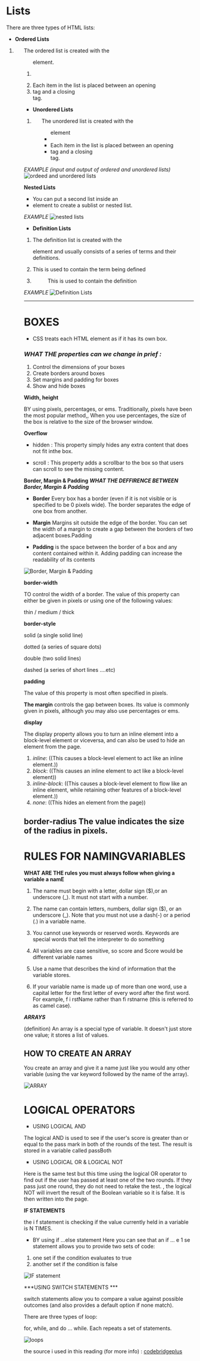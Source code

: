 # Lists 
There are three types of HTML lists:

* **Ordered Lists**
1. ***<ol>***
The ordered list is created with
the <ol> element.

2. ***<li>***
Each item in the list is placed
between an opening <li> tag
and a closing </li> tag. 

* **Unordered Lists**
1. ***<ul>***
The unordered list is created
with the <ul> element
2. ***<li>***
Each item in the list is placed
between an opening <li> tag
and a closing </li> tag.
  

  *EXAMPLE (input and output of ordered and unordered lists)*
![ordeed and unordered lists](https://wpastra.com/wp-content/uploads/2017/11/bullet-lists-code.png)

  **Nested Lists**

  * You can put a second list inside
an <li> element to create a sublist or nested list.

*EXAMPLE*
![nested lists](https://www.wikihow.com/images/3/32/Create-a-Nested-List-in-HTML-Step-2.jpg)


* **Definition Lists**
1. ***<dl>***
The definition list is created with
the <dl> element and usually
consists of a series of terms and
their definitions.

2. ***<dt>***
This is used to contain the term
being defined
3. ***<dd>***
This is used to contain the
definition

*EXAMPLE*
![Definition Lists](https://www.tutorialandexample.com/wp-content/uploads/2020/10/HTML-Lists-10.png)

------------------
# BOXES

* CSS treats each HTML element as if it has its own box.

###  ***WHAT THE properties can we change in prief :***

1. Control the dimensions of your boxes
2. Create borders around boxes
3. Set margins and padding for boxes
4. Show and hide boxes


**Width, height**

 BY  using  pixels, percentages, or ems. Traditionally, pixels have
been the most popular method,,  When you use percentages,
the size of the box is relative to the size of the browser window.

**Overflow**

* hidden   : This property simply hides any extra content that does not fit inthe box.

* scroll  :
This property adds a scrollbar to the box so that users can scroll
to see the missing content.


**Border, Margin & Padding**
***WHAT THE DEFFIRENCE BETWEEN Border, Margin & Padding***

* **Border**
Every box has a border (even if it is not visible or is specified to
be 0 pixels wide). The border separates the edge of one box from another.

* **Margin**
Margins sit outside the edge of the border. You can set the width of a margin to create a gap between the borders of two adjacent boxes.Padding

* **Padding** is the space between the border of a box and any content contained within it. Adding padding can increase the readability of its contents

![Border, Margin & Padding](https://i.pinimg.com/originals/f6/f6/c9/f6f6c946356774ddb886956cd94df4c9.png)

**border-width**

 TO control the width of a border. The value of this property can either be given in pixels or using one of the following values:

thin / medium / thick

**border-style**

solid (a single solid line)

dotted (a series of square dots)

double (two solid lines)

dashed (a series of short lines ....etc)

**padding**

The value of this property is
most often specified in pixels.

**The margin**
controls the gap between boxes. Its value is commonly given in pixels, although you may also use percentages or ems.


**display**

The display property allows you to turn an inline element into a block-level element or viceversa, and can also be used to hide an element from the page.

1. *inline*: 
((This causes a block-level
element to act like an inline
element.))
2. *block*: 
((This causes an inline element to
act like a block-level element))
3. *inline-block*: 
((This causes a block-level
element to flow like an inline
element, while retaining other
features of a block-level element.))
4. *none*:
((This hides an element from the
page))

**border-radius**
 The value indicates the size of the radius in pixels.
 -----------

# **RULES FOR NAMINGVARIABLES** 

**WHAT ARE THE  rules you must always follow when giving a variable a namE**
1. The name must begin with
a letter, dollar sign ($),or an
underscore (_). It must not start
with a number. 

2. The name can contain letters,
numbers, dollar sign ($), or an
underscore (_). Note that you
must not use a dash(-) or a
period (.) in a variable name.

3. You cannot use keywords or
reserved words. Keywords
are special words that tell the
interpreter to do something

4. All variables are case sensitive,
so score and Score would be
different variable names

5. Use a name that describes the
kind of information that the
variable stores. 

6. If your variable name is made
up of more than one word, use a
capital letter for the first letter of
every word after the first word.
For example, f i rstName rather
than fi rstnarne (this is referred
to as camel case).

***ARRAYS***

(definition) An array is a special type of variable. It doesn't
just store one value; it stores a list of values.

## HOW TO CREATE AN ARRAY 
You create an array and give it
a name just like you would any
other variable (using the var
keyword followed by the name of
the array).

![ARRAY](https://miro.medium.com/max/1276/1*Atl5TgM8OTTIeeO5von4Wg.jpeg)

# LOGICAL OPERATORS 
* USING LOGICAL AND 

The logical AND is used to see
if the user's score is greater
than or equal to the pass mark
in both of the rounds of the test.
The result is stored in a variable
called passBoth
* USING LOGICAL OR & LOGICAL NOT

Here is the same test but this
time using the logical OR operator
to find out if the user has passed
at least one of the two rounds.
If they pass just one round, they
do not need to retake the test. , the logical
NOT will invert the result of the
Boolean variable so it is false.
It is then written into the page.


**IF STATEMENTS**

the i f statement is checking if the value currently
held in a variable is N TIMES.

* BY using if ...else statement 
Here you can see that an
if ... e 1 se statement allows you
to provide two sets of code:
1. one set if the condition
evaluates to true
2. another set if the condition is
false 

![IF statement](https://s3.ap-south-1.amazonaws.com/s3.studytonight.com/tutorials/uploads/pictures/1587820556-1.png)


***USING SWITCH STATEMENTS ***

switch statements allow you to compare a value
against possible outcomes (and also provides a default
option if none match). 

There are three types of loop:

 for, while, and
do ... while. Each repeats a set of statements. 

![loops](https://codebridgeplus.com/wp-content/uploads/loops-in-java-script-2-638.jpg)



the source i used in this reading (for more info) : [codebridgeplus](https://codebridgeplus.com/javascript-loops/)